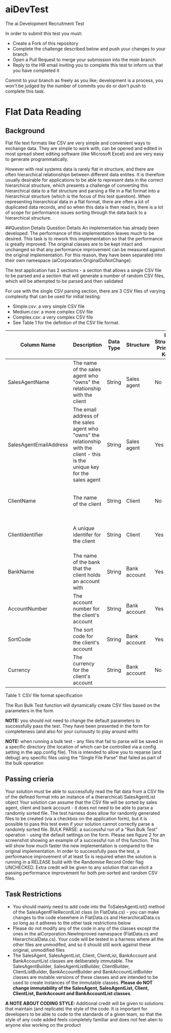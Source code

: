 # aiDevTest
The ai Development Recruitment Test

In order to submit this test you must:
- Create a Fork of this repository
- Complete the challenge described below and push your changes to your branch
- Open a Pull Request to merge your submission into the _main_ branch
- Reply to the HR email inviting you to complete this test to inform us that you have completed it

Commit to your branch as freely as you like; development is a process, you won't be judged by the number of commits you do or don't push to complete this task.

# Flat Data Reading
## Background
Flat file text formats like CSV are very simple and convenient ways to exchange data. They are simple to work with, can be opened and edited in most spread sheet editing software (like Microsoft Excel) and are very easy to generate programmatically.

However with real systems data is rarely flat in structure, and there are often hierarchical relationships between different data entites. It is therefore usually desirable for applications to be able to represent data in the correct hierarchical structure, which presents a challenge of converting this hierarchical data to a flat structure and parsing a file in a flat format into a hierarchical structure (which is the focus of this test question). 
When representing hierarchical data in a flat format, there are often a lot of duplicated data records, and so when this data is then read in, there is a lot of scope for performance issues sorting through the data back to a hierarchical structure.

##Question Details
Question Details
An implementation has already been developed. The performance of this implementation leaves much to be desired. This task is to rework this implementation so that the performance is greatly improved. The original classes are to be kept intact and unchanged so that any performance improvement can be measured against the original implementation. For this reason, they have been separated into their own namespace (aiCorporation.OriginalDoNotChange).

The test application has 2 sections - a section that allows a single CSV file to be parsed and a section that will generate a number of random CSV files, which will be attempted to be parsed and then validated

For use with the single CSV parsing section, there are 3 CSV files of varying complexity that can be used for initial testing:

- Simple.csv: a very simple CSV file
- Medium.csv: a more complex CSV file
- Complex.csv: a very complex CSV file
- See Table 1 for the defintion of the CSV file format.

Column Name | Description | Data Type | Structure | Is Structure Primary Key | Owned By
--- | --- | --- |--- |--- |--- 
SalesAgentName | The name of the sales agent who "owns" the relationship with the client | String | Sales agent	 | No | N/A 
SalesAgentEmailAddress | The email address of the sales agent who "owns" the relationship with the client - this is the unique key for the sales agent	 | String | Sales agent | Yes | N/A
ClientName | The name of the client	 | String | Client | No | Sales Agent (One to many) 
ClientIdentifier | A unique identifer for the client	 | String | Client | Yes | Sales Agent (One to many) 
BankName | The name of the bank that the client holds an account with	 | String | Bank account | Yes | Client (One to many) 
AccountNumber | The account number for the client's account	 | String | Bank account | Yes | Client (One to many) 
SortCode | The sort code for the client's account	 | String | Bank account | Yes | Client (One to many)  
Currency | The currency for the client's account	 | String | Bank account | No | Client (One to many)  

Table 1: CSV file format specification

The Run Bulk Test function will dynamically create CSV files based on the parameters in the form

**NOTE:** you should not need to change the default parameters to successfully pass the test. They have been presented in the form for completeness (and also for your curiousity to play around with)

**NOTE:** when running a bulk test - any files that fail to parse will be saved in a specific directory (the location of which can be controlled via a config setting in the app.config file). This is intended to allow you to reparse (and debug) any specific files using the "Single File Parse" that failed as part of the bulk operation

## Passing crieria
Your solution must be able to successfully read the flat data from a CSV file of the defined format into an instance of a (hierarchical) SalesAgentList object
Your solution can assume that the CSV file will be sorted by sales agent, client and bank account - it does not need to be able to parse a randomly sorted file. The test harness does allow for randomly generated files to be created (via a checkbox on the application form), but it is possible to pass this test even if your solution cannot correctly parse a randomly sorted file.
BULK PARSE: a successful run of a "Run Bulk Test" operation - using the default settings on the form. Please see figure 2 for an screenshot showing an example of a successful run of this function. This will show how much faster the new implementation is compared to the original implementation. In order to successfully pass the test, a performance improvement of at least 5x is required when the solution is running in a RELEASE build with the Randomise Record Order flag UNCHECKED. Extra credit will be given to any solution that can elicit a passing performance improvement for both pre-sorted and random CSV files.

## Task Restrictions
- You should mainly need to add code into the ToSalesAgentList() method of the SalesAgentFileRecordList class (in FlatData.cs) - you can make changes to the code elsewhere in FlatData.cs and HierarchicalData.cs so long as it adheres to the other task restrictions below
- Please do not modify any of the code in any of the classes except the ones in the aiCorporation.NewImproved namespace (FlatData.cs and HierarchicalData.cs). Your code will be tested in a harness where all the other files are unmodifed, and so it should still work against these original, unmodified files
- The SalesAgent, SalesAgentList, Client, ClientList, BankAccount and BankAccountList classes are deliberately immutable. The SalesAgentBuilder, SalesAgentListBuilder, ClientBuilder, ClientListBuilder, BankAccountBuilder and BankAccountListBuilder classes are mutable versions of these classes and are intended to be used to create instances of the immutable classes. **Please do NOT change immutability of the SalesAgent, SalesAgentList, Client, ClientList, BankAccount and BankAccountList classes**.

**A NOTE ABOUT CODING STYLE:** Additional credit will be given to solutions that maintain (and replicate) the style of the code. It is important for developers to be able to code to the standards of a given team, so that the style of any code added feels completely familiar and does not feel alien to anyone else working on the product
